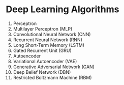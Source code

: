 # Deep Learning Algorithms
1.	Perceptron
2.	Multilayer Perceptron (MLP) 
3.	Convolutional Neural Network (CNN)
4.	Recurrent Neural Network (RNN)
5.	Long Short-Term Memory (LSTM)
6.	Gated Recurrent Unit (GRU)
7.	Autoencoder
8.	Variational Autoencoder (VAE)
9.	Generative Adversarial Network (GAN)
10.	Deep Belief Network (DBN)
11.	Restricted Boltzmann Machine (RBM)
